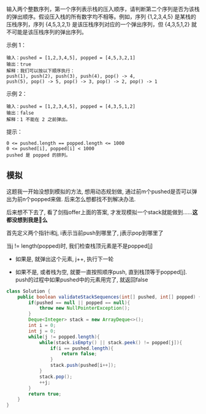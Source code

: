 输入两个整数序列，第一个序列表示栈的压入顺序，请判断第二个序列是否为该栈的弹出顺序。假设压入栈的所有数字均不相等。例如，序列 {1,2,3,4,5} 是某栈的压栈序列，序列 {4,5,3,2,1} 是该压栈序列对应的一个弹出序列，但 {4,3,5,1,2} 就不可能是该压栈序列的弹出序列。

 

示例 1：
```
输入：pushed = [1,2,3,4,5], popped = [4,5,3,2,1]
输出：true
解释：我们可以按以下顺序执行：
push(1), push(2), push(3), push(4), pop() -> 4,
push(5), pop() -> 5, pop() -> 3, pop() -> 2, pop() -> 1
```
示例 2：
```
输入：pushed = [1,2,3,4,5], popped = [4,3,5,1,2]
输出：false
解释：1 不能在 2 之前弹出。
```

提示：
```
0 <= pushed.length == popped.length <= 1000
0 <= pushed[i], popped[i] < 1000
pushed 是 popped 的排列。
```



<!--more-->

## 模拟

这题我一开始没想到模拟的方法, 想用动态规划做, 通过前m个pushed是否可以弹出为前n个popped来做. 后来怎么想都找不到解决办法. 

后来想不下去了, 看了剑指offer上面的答案, 才发现模拟一个stack就能做到......**这都没想到我是🐖么**

首先定义两个指针i和j, i表示当前push到哪里了, j表示pop到哪里了

当j != length(popped)时, 我们检查栈顶元素是不是popped[j]

+ 如果是, 就弹出这个元素, j++, 执行下一轮

+ 如果不是, 或者栈为空, 就要一直按照顺序push, 直到栈顶等于popped[j]. push的过程中如果pushed中的元素用完了, 就返回false

```java
class Solution {
    public boolean validateStackSequences(int[] pushed, int[] popped) {
        if(pushed == null || popped == null){
            throw new NullPointerException();
        }
        Deque<Integer> stack = new ArrayDeque<>();
        int i = 0;
        int j = 0;
        while(j != popped.length){
            while(stack.isEmpty() || stack.peek() != popped[j]){
                if(i == pushed.length){
                    return false;
                }
                stack.push(pushed[i++]);
            }
            stack.pop();
            ++j;
        }
        return true;
    }
}
```


